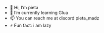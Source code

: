 - 👋 Hi, I’m pieta
- 🌱 I’m currently learning Glua
- 📫 You can reach me at discord pieta_madz
- ⚡ Fun fact: i am lazy
